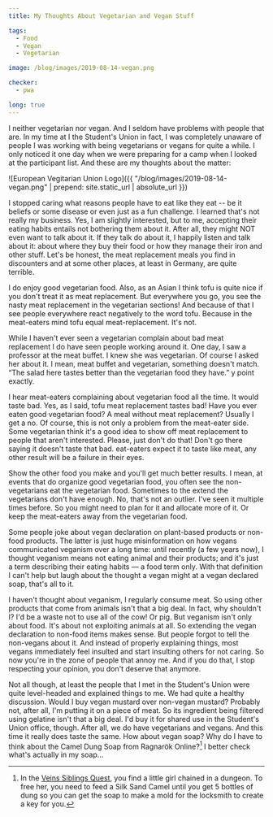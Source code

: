 ```yaml
---
title: My Thoughts About Vegetarian and Vegan Stuff

tags:
  - Food
  - Vegan
  - Vegetarian

image: /blog/images/2019-08-14-vegan.png

checker:
  - pwa

long: true
---
```

I neither vegetarian nor vegan.
And I seldom have problems with people that are.
In my time at I the Student's Union in fact, I was completely unaware of people I was working with being vegetarians or vegans for quite a while.
I only noticed it one day when we were preparing for a camp when I looked at the participant list.
And these are my thoughts about the matter:

![European Vegitarian Union Logo]({{ "/blog/images/2019-08-14-vegan.png" | prepend: site.static_url | absolute_url }})

I stopped caring what reasons people have to eat like they eat -- be it beliefs or some disease or even just as a fun challenge.
I learned that's not really my business.
Yes, I am slightly interested, but to me, accepting their eating habits entails not bothering them about it.
After all, they might NOT even want to talk about it.
If they talk do about it, I happily listen and talk about it: about where they buy their food or how they manage their iron and other stuff.
Let's be honest, the meat replacement meals you find in discounters and at some other places, at least in Germany, are quite terrible.

I do enjoy good vegetarian food.
Also, as an Asian I think tofu is quite nice if you don't treat it as meat replacement.
But everywhere you go, you see the nasty meat replacement in the vegetarian sections!
And because of that I see people everywhere react negatively to the word tofu.
Because in the meat-eaters mind tofu equal meat-replacement.
It's not.

While I haven't ever seen a vegetarian complain about bad meat replacement I do have seen people working around it.
One day, I saw a professor at the meat buffet.
I knew she was vegetarian.
Of course I asked her about it.
I mean, meat buffet and vegetarian, something doesn't match.
“The salad here tastes better than the vegetarian food they have.”
y point exactly.

I hear meat-eaters complaining about vegetarian food all the time.
It would taste bad.
Yes, as I said, tofu meat replacement tastes bad!
Have you ever eaten good vegetarian food?
A meal without meat replacement?
Usually I get a no.
Of course, this is not only a problem from the meat-eater side.
Some vegetarian think it's a good idea to show off meat replacement to people that aren't interested.
Please, just don't do that!
Don't go there saying it doesn't taste that bad.
eat-eaters expect it to taste like meat, any other result will be a failure in their eyes.

Show the other food you make and you'll get much better results.
I mean, at events that do organize good vegetarian food, you often see the non-vegetarians eat the vegetarian food. Sometimes to the extend the vegetarians don't have enough.
No, that's not an outlier.
I've seen it multiple times before.
So you might need to plan for it and allocate more of it.
Or keep the meat-eaters away from the vegetarian food.

Some people joke about vegan declaration on plant-based products or non-food products.
The latter is just huge misinformation on how vegans communicated veganism over a long time: until recently (a few years now), I thought veganism means not eating animal and their products; and it's just a term describing their eating habits — a food term only.
With that definition I can't help but laugh about the thought a vegan might at a vegan declared soap, that's all to it.

I haven't thought about veganism, I regularly consume meat.
So using other products that come from animals isn't that a big deal.
In fact, why shouldn't I?
I'd be a waste not to use all of the cow! Or pig.
But veganism isn't only about food.
It's about not exploiting animals at all.
So extending the vegan declaration to non-food items makes sense.
But people forgot to tell the non-vegans about it.
And instead of properly explaining things, most vegans immediately feel insulted and start insulting others for not caring. 
So now you're in the zone of people that annoy me.
And if you do that, I stop respecting your opinion, you don't deserve that anymore.

Not all though, at least the people that I met in the Student's Union were quite level-headed and explained things to me.
We had quite a healthy discussion.
Would I buy vegan mustard over non-vegan mustard?
Probably not, after all, I'm putting it on a piece of meat.
So its ingredient being filtered using gelatine isn't that a big deal.
I'd buy it for shared use in the Student's Union office, though.
After all, we do have vegetarians and vegans.
And this time it really does taste the same.
How about vegan soap? Why do I have to think about the Camel Dung Soap from Ragnarök Online?[^Veins_Siblings_Quest]
I better check what's actually in my soap…

[^Veins_Siblings_Quest]: In the [Veins Siblings Quest](https://irowiki.org/wiki/Veins_Siblings_Quest), you find a little girl chained in a dungeon.
To free her, you need to feed a Silk Sand Camel until you get 5 bottles of dung so you can get the soap to make a mold for the locksmith to create a key for you.
